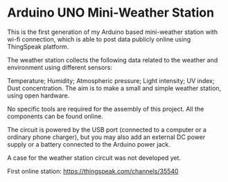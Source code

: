 # Arduino UNO Mini-Weather Station

This is the first generation of my Arduino based mini-weather station with wi-fi connection, which is able to post data publicly online using ThingSpeak platform.

The weather station collects the following data related to the weather and environment using different sensors:

Temperature;
Humidity;
Atmospheric pressure;
Light intensity;
UV index;
Dust concentration.
The aim is to make a small and simple weather station, using open hardware.

No specific tools are required for the assembly of this project. All the components can be found online.

The circuit is powered by the USB port (connected to a computer or a ordinary phone charger), but you may also add an external DC power supply or a battery connected to the Arduino power jack.

A case for the weather station circuit was not developed yet.

First online station: https://thingspeak.com/channels/35540
